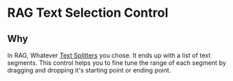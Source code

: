 # RAG Text Selection Control

## Why

In RAG, Whatever [Text Splitters](https://python.langchain.com/v0.1/docs/modules/data_connection/document_transformers/) you chose. It ends up with a list of text segments. This control helps you to fine tune the range of each segment by dragging and dropping it's starting point or ending point.
